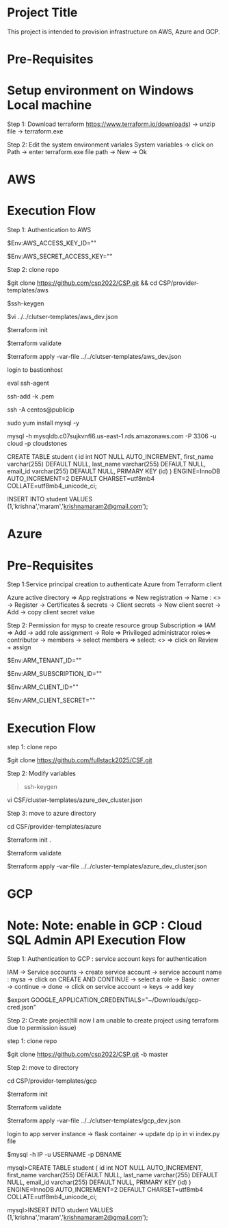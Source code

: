 Project Title
=====================
This project is intended to provision infrastructure on AWS, Azure and GCP.

Pre-Requisites
============================
# Setup environment on Windows Local machine
Step 1: Download terraform
https://www.terraform.io/downloads) -> unzip file -> terraform.exe

Step 2: Edit the system environment variales
System variables -> click on Path -> enter terraform.exe file path -> New -> Ok 

AWS
======
Execution Flow
=====================
Step 1: Authentication to AWS 

$Env:AWS_ACCESS_KEY_ID=""

$Env:AWS_SECRET_ACCESS_KEY=""

Step 2: clone repo

$git clone https://github.com/csp2022/CSP.git && cd CSP/provider-templates/aws

$ssh-keygen

$vi ../../clutser-templates/aws_dev.json

$terraform init 

$terraform validate 

$terraform apply -var-file ../../clutser-templates/aws_dev.json

login to bastionhost

eval ssh-agent

ssh-add -k .pem

ssh -A centos@publicip

sudo yum install mysql -y

mysql -h mysqldb.c07sujkvnfl6.us-east-1.rds.amazonaws.com -P 3306 -u cloud -p cloudstones

CREATE TABLE student ( id int NOT NULL AUTO_INCREMENT, first_name varchar(255) DEFAULT NULL, last_name varchar(255) DEFAULT NULL, email_id varchar(255) DEFAULT NULL, PRIMARY KEY (id) ) ENGINE=InnoDB AUTO_INCREMENT=2 DEFAULT CHARSET=utf8mb4 COLLATE=utf8mb4_unicode_ci;

INSERT INTO student VALUES (1,'krishna','maram','krishnamaram2@gmail.com');

Azure
=======
Pre-Requisites
=====================
Step 1:Service principal creation to authenticate Azure from Terraform client

Azure active directory => App registrations => New registration -> Name : <<mysp>> -> Register -> Certificates & secrets -> Client secrets -> New client secret -> Add -> copy client secret value

Step 2: Permission for mysp to create resource group
Subscription => IAM => Add -> add role assignment -> Role => Privileged administrator roles=> contributor -> members -> select members => select: <<mysp>> => click on Review + assign

$Env:ARM_TENANT_ID=""

$Env:ARM_SUBSCRIPTION_ID=""

$Env:ARM_CLIENT_ID=""

$Env:ARM_CLIENT_SECRET=""

Execution Flow
=====================

step 1: clone repo

$git clone https://github.com/fullstack2025/CSF.git

Step 2: Modify variables
>ssh-keygen

vi CSF/cluster-templates/azure_dev_cluster.json

Step 3: move to azure directory

cd CSF/provider-templates/azure

$terraform init .

$terraform validate 

$terraform apply -var-file ../../cluster-templates/azure_dev_cluster.json

GCP
=======
Note: Note: enable in GCP : Cloud SQL Admin API
Execution Flow
=====================
Step 1: Authentication to GCP : service account keys for authentication

IAM -> Service accounts -> create service account -> service account name : mysa -> click on CREATE AND CONTINUE ->  select a role -> Basic : owner -> continue -> done -> click on service account -> keys -> add key 

$export GOOGLE_APPLICATION_CREDENTIALS="~/Downloads/gcp-cred.json"

Step 2: Create project(till now I am unable to create project using terraform due to permission issue)

step 1: clone repo

$git clone https://github.com/csp2022/CSP.git -b master

Step 2: move to directory

cd CSP/provider-templates/gcp

$terraform init 

$terraform validate 

$terraform apply -var-file ../../clutser-templates/gcp_dev.json

login to app server instance -> flask container -> update dp ip in vi index.py file

$mysql -h IP -u USERNAME -p DBNAME

mysql>CREATE TABLE student ( id int NOT NULL AUTO_INCREMENT, first_name varchar(255) DEFAULT NULL, last_name varchar(255) DEFAULT NULL, email_id varchar(255) DEFAULT NULL, PRIMARY KEY (id) ) ENGINE=InnoDB AUTO_INCREMENT=2 DEFAULT CHARSET=utf8mb4 COLLATE=utf8mb4_unicode_ci;

mysql>INSERT INTO student VALUES (1,'krishna','maram','krishnamaram2@gmail.com');
